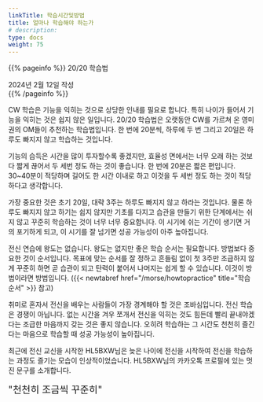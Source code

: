 ```yaml
---
linkTitle: 학습시간및방법
title: 얼마나 학습해야 하는가
# description: 
type: docs
weight: 75
---
```

{{% pageinfo %}}
20/20 학습법

2024년 2월 12일 작성<br>
{{% /pageinfo %}}


CW 학습은 기능을 익히는 것으로 상당한 인내를 필요로 합니다. 특히 나이가 들어서 기능을 익히는 것은 쉽지 않은 일입니다. 20/20 학습법은 오랫동안 CW를 가르쳐 온 영미권의 OM들이 추천하는 학습법입니다. 한 번에 20분씩, 하루에 두 번 그리고 20일은 하루도 빠지지 않고 학습하는 것입니다.

기능의 습득은 시간을 많이 투자할수록 좋겠지만, 효율성 면에서는 너무 오래 하는 것보다 짧게 끊어서 두 세번 정도 하는 것이 좋습니다. 한 번에 20분은 짧은 편입니다. 30~40분이 적당하며 길어도 한 시간 이내로 하고 이것을 두 세번 정도 하는 것이 적당하다고 생각합니다.

가장 중요한 것은 초기 20일, 대략 3주는 하루도 빠지지 않고 하라는 것입니다. 물론 하루도 빠지지 않고 하기는 쉽지 않지만 기초를 다지고 습관을 만들기 위한 단계에서는 쉬지 않고 꾸준히 학습하는 것이 너무 너무 중요합니다. 이 시기에 쉬는 기간이 생기면 거의 포기하게 되고, 이 시기를 잘 넘기면 성공 가능성이 아주 높아집니다.

전신 연습에 왕도는 없습니다. 왕도는 없지만 좋은 학습 순서는 필요합니다. 방법보다 중요한 것이 순서입니다. 목표에 맞는 순서를 잘 정하고 흔들림 없이 첫 3주만 조급하지 않게 꾸준히 하면 곧 습관이 되고 탄력이 붙어서 나머지는 쉽게 할 수 있습니다. 이것이 방법이라면 방법입니다. ({{< newtabref href="/morse/howtopractice" title="학습 순서" >}} 참고)

취미로 혼자서 전신을 배우는 사람들이 가장 경계해야 할 것은 조바심입니다. 전신 학습은 경쟁이 아닙니다. 없는 시간을 겨우 쪼개서 전신을 익히는 것도 힘든데 빨리 끝내야겠다는 조급한 마음까지 갖는 것은 좋지 않습니다. 오히려 학습하는 그 시간도 천천히 즐긴다는 마음으로 학습할 때 성공 가능성이 높아집니다.

최근에 전신 교신을 시작한 HL5BXW님은 늦은 나이에 전신을 시작하여 전신을 학습하는 과정도 즐기는 모습이 인상적이었습니다. HL5BXW님의 카카오톡 프로필에 있는 멋진 문구를 소개합니다.

<span style="font-size:140%">"천천히 조금씩 꾸준히"</span>

